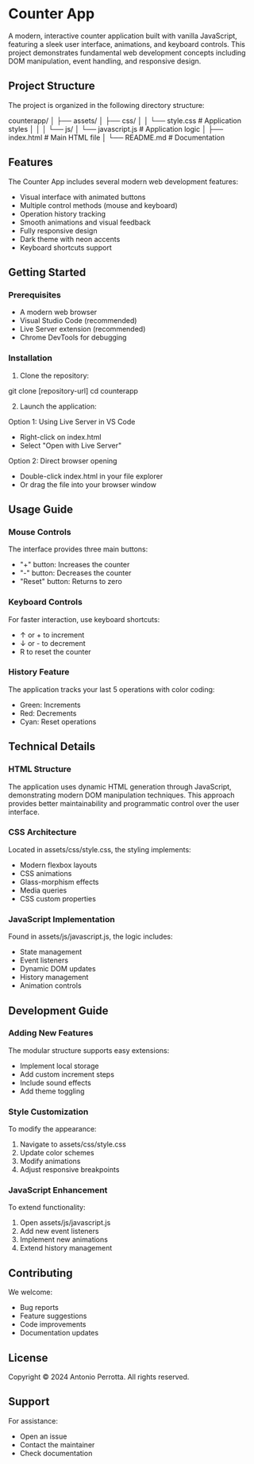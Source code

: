 # Counter App

A modern, interactive counter application built with vanilla JavaScript, featuring a sleek user interface, animations, and keyboard controls. This project demonstrates fundamental web development concepts including DOM manipulation, event handling, and responsive design.

## Project Structure

The project is organized in the following directory structure:

counterapp/
│
├── assets/
│   ├── css/
│   │   └── style.css        # Application styles
│   │
│   └── js/
│       └── javascript.js    # Application logic
│
├── index.html              # Main HTML file
│
└── README.md              # Documentation

## Features

The Counter App includes several modern web development features:

- Visual interface with animated buttons
- Multiple control methods (mouse and keyboard)
- Operation history tracking
- Smooth animations and visual feedback
- Fully responsive design
- Dark theme with neon accents
- Keyboard shortcuts support

## Getting Started

### Prerequisites

- A modern web browser
- Visual Studio Code (recommended)
- Live Server extension (recommended)
- Chrome DevTools for debugging

### Installation

1. Clone the repository:

git clone [repository-url]
cd counterapp

2. Launch the application:

Option 1: Using Live Server in VS Code
- Right-click on index.html
- Select "Open with Live Server"

Option 2: Direct browser opening
- Double-click index.html in your file explorer
- Or drag the file into your browser window

## Usage Guide

### Mouse Controls

The interface provides three main buttons:
- "+" button: Increases the counter
- "-" button: Decreases the counter
- "Reset" button: Returns to zero

### Keyboard Controls

For faster interaction, use keyboard shortcuts:
- ↑ or + to increment
- ↓ or - to decrement
- R to reset the counter

### History Feature

The application tracks your last 5 operations with color coding:
- Green: Increments
- Red: Decrements
- Cyan: Reset operations

## Technical Details

### HTML Structure

The application uses dynamic HTML generation through JavaScript, demonstrating modern DOM manipulation techniques. This approach provides better maintainability and programmatic control over the user interface.

### CSS Architecture

Located in assets/css/style.css, the styling implements:
- Modern flexbox layouts
- CSS animations
- Glass-morphism effects
- Media queries
- CSS custom properties

### JavaScript Implementation

Found in assets/js/javascript.js, the logic includes:
- State management
- Event listeners
- Dynamic DOM updates
- History management
- Animation controls

## Development Guide

### Adding New Features

The modular structure supports easy extensions:
- Implement local storage
- Add custom increment steps
- Include sound effects
- Add theme toggling

### Style Customization

To modify the appearance:
1. Navigate to assets/css/style.css
2. Update color schemes
3. Modify animations
4. Adjust responsive breakpoints

### JavaScript Enhancement

To extend functionality:
1. Open assets/js/javascript.js
2. Add new event listeners
3. Implement new animations
4. Extend history management

## Contributing

We welcome:
- Bug reports
- Feature suggestions
- Code improvements
- Documentation updates

## License

Copyright © 2024 Antonio Perrotta. All rights reserved.

## Support

For assistance:
- Open an issue
- Contact the maintainer
- Check documentation